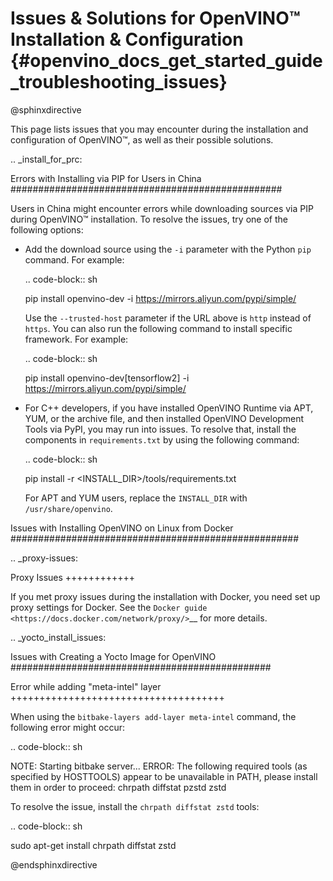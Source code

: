 # Issues & Solutions for OpenVINO™ Installation & Configuration {#openvino_docs_get_started_guide_troubleshooting_issues}

@sphinxdirective

This page lists issues that you may encounter during the installation and configuration of OpenVINO™, as well as their possible solutions.

.. _install_for_prc:

Errors with Installing via PIP for Users in China
#################################################

Users in China might encounter errors while downloading sources via PIP during OpenVINO™ installation. To resolve the issues, try one of the following options:
   
* Add the download source using the ``-i`` parameter with the Python ``pip`` command. For example: 

  .. code-block:: sh
     
     pip install openvino-dev -i https://mirrors.aliyun.com/pypi/simple/
  
  Use the ``--trusted-host`` parameter if the URL above is ``http`` instead of ``https``.
  You can also run the following command to install specific framework. For example:
   
  .. code-block:: sh
     
     pip install openvino-dev[tensorflow2] -i https://mirrors.aliyun.com/pypi/simple/
   

* For C++ developers, if you have installed OpenVINO Runtime via APT, YUM, or the archive file, and then installed OpenVINO Development Tools via PyPI, you may run into issues. To resolve that, install the components in ``requirements.txt`` by using the following command: 
   
  .. code-block:: sh
     
     pip install -r <INSTALL_DIR>/tools/requirements.txt
   
  For APT and YUM users, replace the ``INSTALL_DIR`` with ``/usr/share/openvino``.

<!-- this part was from Docker installation -->

Issues with Installing OpenVINO on Linux from Docker
####################################################

.. _proxy-issues:

Proxy Issues
++++++++++++

If you met proxy issues during the installation with Docker, you need set up proxy settings for Docker. See the `Docker guide <https://docs.docker.com/network/proxy/>`__ for more details.

.. _yocto_install_issues:

Issues with Creating a Yocto Image for OpenVINO
###############################################

Error while adding "meta-intel" layer
+++++++++++++++++++++++++++++++++++++

When using the ``bitbake-layers add-layer meta-intel`` command, the following error might occur:

.. code-block:: sh
   
   NOTE: Starting bitbake server...
   ERROR: The following required tools (as specified by HOSTTOOLS) appear to be unavailable in PATH, please install them in order to proceed: chrpath diffstat pzstd zstd


To resolve the issue, install the ``chrpath diffstat zstd`` tools:

.. code-block:: sh
   
   sudo apt-get install chrpath diffstat zstd

@endsphinxdirective


